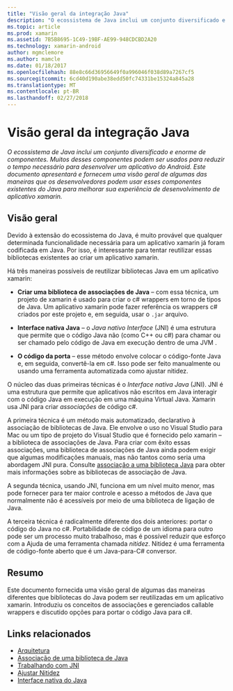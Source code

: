 ```yaml
---
title: "Visão geral da integração Java"
description: "O ecossistema de Java inclui um conjunto diversificado e enorme de componentes. Muitos desses componentes podem ser usados para reduzir o tempo necessário para desenvolver um aplicativo do Android. Este documento apresentará e fornecem uma visão geral de algumas das maneiras que os desenvolvedores podem usar esses componentes existentes do Java para melhorar sua experiência de desenvolvimento de aplicativo xamarin."
ms.topic: article
ms.prod: xamarin
ms.assetid: 7B5B8695-1C49-19BF-AE99-948CDCBD2A20
ms.technology: xamarin-android
author: mgmclemore
ms.author: mamcle
ms.date: 01/18/2017
ms.openlocfilehash: 88e8c66d36956649f0a996046f038d89a7267cf5
ms.sourcegitcommit: 6cd40d190abe38edd50fc74331be15324a845a28
ms.translationtype: MT
ms.contentlocale: pt-BR
ms.lasthandoff: 02/27/2018
---
```

# <a name="java-integration-overview"></a>Visão geral da integração Java

_O ecossistema de Java inclui um conjunto diversificado e enorme de componentes. Muitos desses componentes podem ser usados para reduzir o tempo necessário para desenvolver um aplicativo do Android. Este documento apresentará e fornecem uma visão geral de algumas das maneiras que os desenvolvedores podem usar esses componentes existentes do Java para melhorar sua experiência de desenvolvimento de aplicativo xamarin._

<a name="Overview" />

## <a name="overview"></a>Visão geral

Devido à extensão do ecossistema do Java, é muito provável que qualquer determinada funcionalidade necessária para um aplicativo xamarin já foram codificada em Java. Por isso, é interessante para tentar reutilizar essas bibliotecas existentes ao criar um aplicativo xamarin. 

Há três maneiras possíveis de reutilizar bibliotecas Java em um aplicativo xamarin: 

-   **Criar uma biblioteca de associações de Java** &ndash; com essa técnica, um projeto de xamarin é usado para criar o c# wrappers em torno de tipos de Java. Um aplicativo xamarin pode fazer referência os wrappers c# criados por este projeto e, em seguida, usar o `.jar` arquivo. 

-   **Interface nativa Java** &ndash; o *Java nativo* *Interface* (JNI) é uma estrutura que permite que o código Java não (como C++ ou c#) para chamar ou ser chamado pelo código de Java em execução dentro de uma JVM . 

-   **O código da porta** &ndash; esse método envolve colocar o código-fonte Java e, em seguida, convertê-la em c#. Isso pode ser feito manualmente ou usando uma ferramenta automatizada como ajustar nitidez. 

O núcleo das duas primeiras técnicas é o *Interface nativa Java* (JNI). JNI é uma estrutura que permite que aplicativos não escritos em Java interagir com o código Java em execução em uma máquina Virtual Java. Xamarin usa JNI para criar *associações* de código c#. 

A primeira técnica é um método mais automatizado, declarativo à associação de bibliotecas de Java. Ele envolve o uso no Visual Studio para Mac ou um tipo de projeto do Visual Studio que é fornecido pelo xamarin &ndash; a biblioteca de associações de Java. Para criar com êxito essas associações, uma biblioteca de associações de Java ainda podem exigir que algumas modificações manuais, mas não tantos como seria uma abordagem JNI pura. Consulte [associação a uma biblioteca Java](~/android/platform/binding-java-library/index.md) para obter mais informações sobre as bibliotecas de associação de Java. 

A segunda técnica, usando JNI, funciona em um nível muito menor, mas pode fornecer para ter maior controle e acesso a métodos de Java que normalmente não é acessíveis por meio de uma biblioteca de ligação de Java. 

A terceira técnica é radicalmente diferente dos dois anteriores: portar o código do Java no c#. Portabilidade de código de um idioma para outro pode ser um processo muito trabalhoso, mas é possível reduzir que esforço com a Ajuda de uma ferramenta chamada *nitidez*. Nitidez é uma ferramenta de código-fonte aberto que é um Java-para-C# conversor. 


<a name="Summary" />

## <a name="summary"></a>Resumo

Este documento fornecida uma visão geral de algumas das maneiras diferentes que bibliotecas do Java podem ser reutilizadas em um aplicativo xamarin. Introduziu os conceitos de associações e gerenciados callable wrappers e discutido opções para portar o código Java para c#. 


## <a name="related-links"></a>Links relacionados

- [Arquitetura](~/android/internals/architecture.md)
- [Associação de uma biblioteca de Java](~/android/platform/binding-java-library/index.md)
- [Trabalhando com JNI](~/android/platform/java-integration/working-with-jni.md)
- [Ajustar Nitidez](https://github.com/slluis/sharpen)
- [Interface nativa do Java](http://docs.oracle.com/javase/7/docs/technotes~/jni/index.html)
